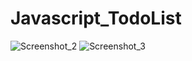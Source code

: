 # Javascript_TodoList
![Screenshot_2](https://user-images.githubusercontent.com/75725469/214847182-ce806cd8-ded9-43cb-a8bd-35df5d7a5410.png)
![Screenshot_3](https://user-images.githubusercontent.com/75725469/214848807-82c8c71d-281a-475e-b5f2-4b64bbebccdc.png)
